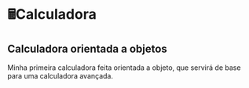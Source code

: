 # 🖩Calculadora 
## Calculadora orientada a objetos
Minha primeira calculadora feita orientada a objeto, que servirá de base para uma calculadora avançada.
